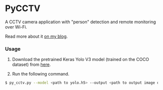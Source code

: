 # PyCCTV

A CCTV camera application with "person" detection and remote monitoring over Wi-Fi.

Read more about it [on my blog](https://varunbpatil.github.io/2018/11/26/PyCCTV.html).


### Usage

1. Download the pretrained Keras Yolo V3 model (trained on the COCO dataset)
   from [here](https://drive.google.com/file/d/1_ZpUKKikmEI5_sZ4Px3z4D2pbBRMnzoK/view?usp=sharing).

2. Run the following command.

```bash
$ py_cctv.py --model <path to yolo.h5> --output <path to output image directory>
```
